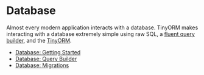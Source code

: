 # Database

Almost every modern application interacts with a database. TinyORM makes interacting with a database extremely simple using raw SQL, a [fluent query builder](query-builder.mdx), and the [TinyORM](../tinyorm/getting-started.mdx).

- [Database: Getting Started](getting-started.mdx#database-getting-started)
- [Database: Query Builder](query-builder.mdx#database-query-builder)
- [Database: Migrations](migrations.mdx#database-migrations)
